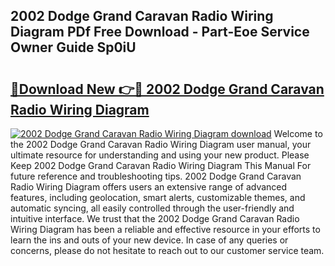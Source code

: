 ## 2002 Dodge Grand Caravan Radio Wiring Diagram PDf Free Download - Part-Eoe Service Owner Guide Sp0iU

# <h2><a href="http://dfm5bw.blite.top/?on=2002+Dodge+Grand+Caravan+Radio+Wiring+Diagram">🔗Download New 👉🔴 2002 Dodge Grand Caravan Radio Wiring Diagram</a></h2>

[![2002 Dodge Grand Caravan Radio Wiring Diagram download](https://i.imgur.com/lujVjoI.png)](http://dfm5bw.blite.top/?on=2002+Dodge+Grand+Caravan+Radio+Wiring+Diagram)
Welcome to the 2002 Dodge Grand Caravan Radio Wiring Diagram user manual, your ultimate resource for understanding and using your new product. Please Keep 2002 Dodge Grand Caravan Radio Wiring Diagram This Manual For future reference and troubleshooting tips. 2002 Dodge Grand Caravan Radio Wiring Diagram offers users an extensive range of advanced features, including geolocation, smart alerts, customizable themes, and automatic syncing, all easily controlled through the user-friendly and intuitive interface. We trust that the 2002 Dodge Grand Caravan Radio Wiring Diagram has been a reliable and effective resource in your efforts to learn the ins and outs of your new device. In case of any queries or concerns, please do not hesitate to reach out to our customer service team.
